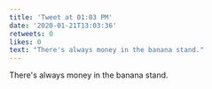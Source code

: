 ```yaml
---
title: 'Tweet at 01:03 PM'
date: '2020-01-21T13:03:36'
retweets: 0
likes: 0
text: "There's always money in the banana stand."
---
```

There's always money in the banana stand.